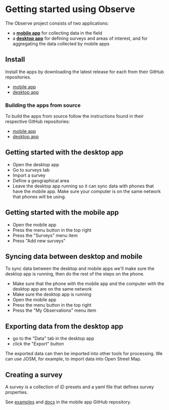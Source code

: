 # Getting started using Observe

The Observe project consists of two applications:

- a **[mobile app](https://github.com/osmlab/field-data-collection)** for collecting data in the field
- a **[desktop app](https://github.com/osmlab/field-data-coordinator)** for defining surveys and areas of interest, and for aggregating the data collected by mobile apps

## Install

Install the apps by downloading the latest release for each from their GitHub repositories.

- [mobile app](https://github.com/osmlab/field-data-collection/releases/latest)
- [desktop app](https://github.com/osmlab/field-data-coordinator/releases/latest)

### Building the apps from source

To build the apps from source follow the instructions found in their respective GitHub repositories:

- [mobile app](https://github.com/osmlab/field-data-collection/blob/master/docs/install-macos.md)
- [desktop app](https://github.com/osmlab/field-data-coordinator)

## Getting started with the desktop app

- Open the desktop app
- Go to surveys tab
- Import a survey
- Define a geographical area
- Leave the desktop app running so it can sync data with phones that have the mobile app. Make sure your computer is on the same network that phones will be using.

## Getting started with the mobile app

- Open the mobile app
- Press the menu button in the top right
- Press the "Surveys" menu item
- Press "Add new surveys"

## Syncing data between desktop and mobile

To sync data between the desktop and mobile apps we'll make sure the desktop app is running, then do the rest of the steps on the phone.

- Make sure that the phone with the mobile app and the computer with the desktop app are on the same network
- Make sure the desktop app is running
- Open the mobile app
- Press the menu button in the top right
- Press the "My Observations" menu item

## Exporting data from the desktop app

- go to the "Data" tab in the desktop app
- click the "Export" button

The exported data can then be imported into other tools for processing. We can use JOSM, for example, to import data into Open Street Map.

## Creating a survey

A survey is a collection of iD presets and a yaml file that defines survey properties.

See [examples](https://github.com/osmlab/field-data-collection/tree/master/data/surveys) and [docs](https://github.com/osmlab/field-data-collection/tree/master/docs) in the mobile app GitHub repository.
